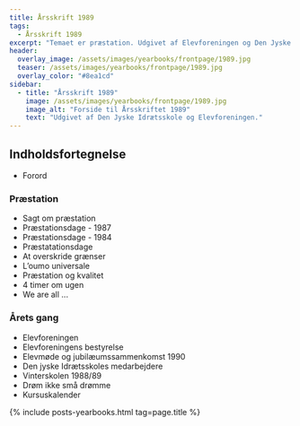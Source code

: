 ```yaml
---
title: Årsskrift 1989
tags:
  - Årsskrift 1989
excerpt: "Temaet er præstation. Udgivet af Elevforeningen og Den Jyske Idrætsskole."
header:
  overlay_image: /assets/images/yearbooks/frontpage/1989.jpg
  teaser: /assets/images/yearbooks/frontpage/1989.jpg
  overlay_color: "#8ea1cd"
sidebar:
  - title: "Årsskrift 1989"
    image: /assets/images/yearbooks/frontpage/1989.jpg
    image_alt: "Forside til Årsskriftet 1989"
    text: "Udgivet af Den Jyske Idrætsskole og Elevforeningen."
---
```


## Indholdsfortegnelse

- Forord

### Præstation

- Sagt om præstation
- Præstationsdage - 1987
- Præstationsdage - 1984
- Præstatationsdage
- At overskride grænser
- L’oumo universale
- Præstation og kvalitet
- 4 timer om ugen
- We are all ... 

### Årets gang

- Elevforeningen
- Elevforeningens bestyrelse
- Elevmøde og jubilæumssammenkomst 1990
- Den jyske Idrætsskoles medarbejdere
- Vinterskolen 1988/89
- Drøm ikke små drømme
- Kursuskalender

{% include posts-yearbooks.html tag=page.title %}
